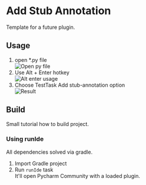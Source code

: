 # Add Stub Annotation

<!-- Plugin description -->
Template for a future plugin. 
<!-- Plugin description end -->

## Usage
1. open *.py file  
![Open py file](https://raw.githubusercontent.com/NikolaiSviridov/test_task/main/assets/open_py_file.jpg?token=AIKNVSISL4GXN4SUEGIG25K7MIATW)
2. Use Alt + Enter hotkey  
![Alt enter usage](https://raw.githubusercontent.com/NikolaiSviridov/test_task/main/assets/use_alt_enter_and_choose_option.jpg?token=AIKNVSIOYE3MCYZJVEEBGD27MIAT4)
3. Choose TestTask Add stub-annotation option  
![Result](https://raw.githubusercontent.com/NikolaiSviridov/test_task/main/assets/result.jpg?token=AIKNVSJERKMG53YVBSPOM2K7MIATY)

## Build
Small tutorial how to build project.

### Using runIde
All dependencies solved via gradle.
1. Import Gradle project
2. Run `runIde` task  
It'll open Pycharm Community with a loaded plugin.
